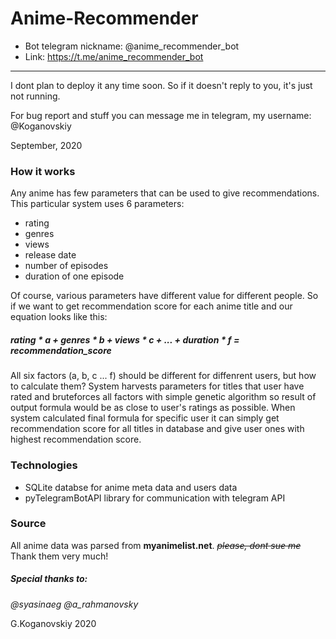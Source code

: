 # Anime-Recommender
- Bot telegram nickname: @anime_recommender_bot
- Link: https://t.me/anime_recommender_bot
---
I dont plan to deploy it any time soon. So if it doesn't reply to you, it's just not running.

For bug report and stuff you can message me in telegram, my username: @Koganovskiy

September, 2020

### How it works
Any anime has few parameters that can be used to give recommendations.
This particular system uses 6 parameters:
- rating
- genres
- views
- release date
- number of episodes
- duration of one episode 

Of course, various parameters have different value for different people. So if we want to get recommendation score for each anime title and our equation looks like this:
##### rating * a + genres * b + views * c + ... + duration * f = recommendation_score
All six factors (a, b, c ... f) should be different for diffenrent users, but how to calculate them? 
System harvests parameters for titles that user have rated and bruteforces all factors with simple genetic algorithm so result of output formula would be as close to user's ratings as possible.
When system calculated final formula for specific user it can simply get recommendation score for all titles in database and give user ones with highest recommendation score.

### Technologies
- SQLite databse for anime meta data and users data
- pyTelegramBotAPI library for communication with telegram API

### Source
All anime data was parsed from <b>myanimelist.net</b>. <i><strike>please, dont sue me</strike></i> Thank them very much!

##### Special thanks to:
<i>@syasinaeg
@a_rahmanovsky</i>

G.Koganovskiy 2020
